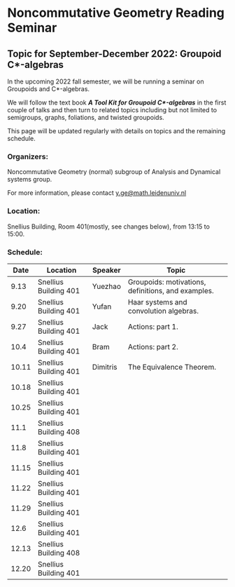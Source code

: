 # Noncommutative Geometry Reading Seminar
## Topic for September-December 2022: Groupoid C*-algebras

In the upcoming 2022 fall semester, we will be running a seminar on Groupoids and C*-algebras. 

We will follow the text book ___A Tool Kit for Groupoid C*-algebras___ in the first couple of talks and then turn to related topics including but not limited to semigroups, graphs, foliations, and twisted groupoids. 

This page will be updated regularly with details on topics and the remaining schedule.

<!-- You can use the [editor on GitHub](https://github.com/Sherlock3711/Groupoid-C--algebras/edit/gh-pages/index.md) to maintain and preview the content for your website in Markdown files. -->

<!-- Whenever you commit to this repository, GitHub Pages will run [Jekyll](https://jekyllrb.com/) to rebuild the pages in your site, from the content in your Markdown files. -->

### Organizers: 
Noncommutative Geometry (normal) subgroup of Analysis and Dynamical systems group.

For more information, please contact y.ge@math.leidenuniv.nl

### Location:
Snellius Building, Room 401(mostly, see changes below), from 13:15 to 15:00.

### Schedule:

|  Date   | Location | Speaker  |  Topic |
|  ----  | ----  | ----  | ---- |
| 9.13  | Snellius Building 401| Yuezhao | Groupoids: motivations, definitions, and examples. |
| 9.20  | Snellius Building 401| Yufan |  Haar systems and convolution algebras. |
| 9.27  | Snellius Building 401| Jack | Actions: part 1. |
| 10.4  | Snellius Building 401| Bram | Actions: part 2. |
| 10.11 | Snellius Building 401| Dimitris| The Equivalence Theorem.|
| 10.18 | Snellius Building 401|  |  |
| 10.25 | Snellius Building 401|  |  |
| 11.1 | Snellius Building 408|  |  |
| 11.8 | Snellius Building 401|  |  |
| 11.15 | Snellius Building 401|  |  |
| 11.22 | Snellius Building 401|  |  |
| 11.29 | Snellius Building 401|  |  |
| 12.6 | Snellius Building 401|  |  |
| 12.13 | Snellius Building 408|  |  |
| 12.20 | Snellius Building 401|  |  |

